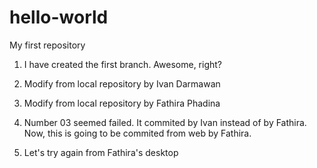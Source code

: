 # hello-world
My first repository

01. I have created the first branch. Awesome, right?

02. Modify from local repository by Ivan Darmawan

03. Modify from local repository by Fathira Phadina

04. Number 03 seemed failed. It commited by Ivan instead of by Fathira. Now, this is going to be commited from web by Fathira.

05. Let's try again from Fathira's desktop
